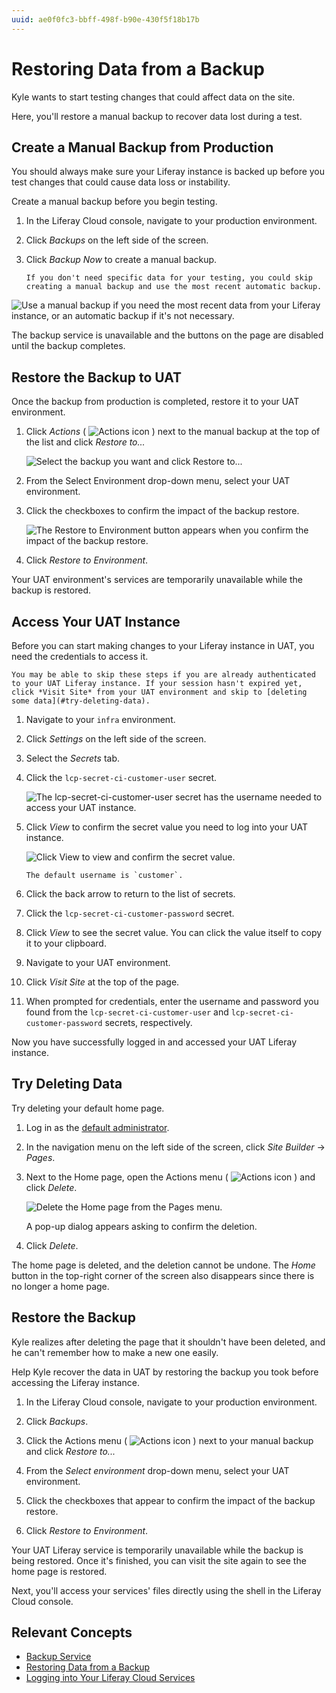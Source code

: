 ```yaml
---
uuid: ae0f0fc3-bbff-498f-b90e-430f5f18b17b
---
```


# Restoring Data from a Backup

Kyle wants to start testing changes that could affect data on the site.

Here, you'll restore a manual backup to recover data lost during a test.

## Create a Manual Backup from Production

You should always make sure your Liferay instance is backed up before you test changes that could cause data loss or instability.

Create a manual backup before you begin testing.

1. In the Liferay Cloud console, navigate to your production environment.

1. Click *Backups* on the left side of the screen.

1. Click *Backup Now* to create a manual backup.

    ```{tip}
    If you don't need specific data for your testing, you could skip creating a manual backup and use the most recent automatic backup. 
    ```

![Use a manual backup if you need the most recent data from your Liferay instance, or an automatic backup if it's not necessary.](./restoring-data-from-a-backup/images/01.png)

The backup service is unavailable and the buttons on the page are disabled until the backup completes.

## Restore the Backup to UAT

Once the backup from production is completed, restore it to your UAT environment.

1. Click _Actions_ ( ![Actions icon](../../../images/icon-actions.png) ) next to the manual backup at the top of the list and click *Restore to...*

   ![Select the backup you want and click Restore to...](./restoring-data-from-a-backup/images/02.png)

1. From the Select Environment drop-down menu, select your UAT environment.

1. Click the checkboxes to confirm the impact of the backup restore.

   ![The Restore to Environment button appears when you confirm the impact of the backup restore.](./restoring-data-from-a-backup/images/03.png)

1. Click *Restore to Environment*.

Your UAT environment's services are temporarily unavailable while the backup is restored.

## Access Your UAT Instance

<!-- I think we can make this one step in the next section (i.e., 1. Log into your UAT instance) and make the step a link to the instructions you wrote elsewhere for this. I don't think we want to have to maintain the same instructions in two places. -Rich --> 

Before you can start making changes to your Liferay instance in UAT, you need the credentials to access it.

```{note}
You may be able to skip these steps if you are already authenticated to your UAT Liferay instance. If your session hasn't expired yet, click *Visit Site* from your UAT environment and skip to [deleting some data](#try-deleting-data).
```

1. Navigate to your `infra` environment.

1. Click *Settings* on the left side of the screen.

1. Select the *Secrets* tab.

1. Click the `lcp-secret-ci-customer-user` secret.

   ![The lcp-secret-ci-customer-user secret has the username needed to access your UAT instance.](./deploying-and-promoting-to-production/images/04.png)

1. Click *View* to confirm the secret value you need to log into your UAT instance.

   ![Click View to view and confirm the secret value.](deploying-and-promoting-to-production/images/05.png)

    ```{tip}
    The default username is `customer`.
    ```

1. Click the back arrow to return to the list of secrets.

1. Click the `lcp-secret-ci-customer-password` secret.

1. Click *View* to see the secret value. You can click the value itself to copy it to your clipboard.

1. Navigate to your UAT environment.

1. Click *Visit Site* at the top of the page.

1. When prompted for credentials, enter the username and password you found from the `lcp-secret-ci-customer-user` and `lcp-secret-ci-customer-password` secrets, respectively.

Now you have successfully logged in and accessed your UAT Liferay instance.

## Try Deleting Data

Try deleting your default home page.

1. Log in as the [default administrator](https://learn.liferay.com/web/guest/w/dxp/getting-started/introduction-to-the-admin-account).

1. In the navigation menu on the left side of the screen, click *Site Builder* &rarr; *Pages*.

1. Next to the Home page, open the Actions menu ( ![Actions icon](../../../images/icon-actions.png) ) and click *Delete*.

   ![Delete the Home page from the Pages menu.](./restoring-data-from-a-backup/images/06.png)

   A pop-up dialog appears asking to confirm the deletion.

1. Click *Delete*.

The home page is deleted, and the deletion cannot be undone. The *Home* button in the top-right corner of the screen also disappears since there is no longer a home page.

## Restore the Backup

Kyle realizes after deleting the page that it shouldn't have been deleted, and he can't remember how to make a new one easily.

Help Kyle recover the data in UAT by restoring the backup you took before accessing the Liferay instance.

<!-- Remember that we aren't giving people options here, because it's training, not docs. They go through the steps so they can do exactly what we show them. Further information is provided in Relevant Concepts. -Rich --> 

1. In the Liferay Cloud console, navigate to your production environment.

1. Click *Backups*.

1. Click the Actions menu ( ![Actions icon](../../../images/icon-actions.png) ) next to your manual backup and click *Restore to...*

1. From the *Select environment* drop-down menu, select your UAT environment.

1. Click the checkboxes that appear to confirm the impact of the backup restore.

1. Click *Restore to Environment*.

Your UAT Liferay service is temporarily unavailable while the backup is being restored. Once it's finished, you can visit the site again to see the home page is restored.

Next, you'll access your services' files directly using the shell in the Liferay Cloud console.

## Relevant Concepts

* [Backup Service](https://learn.liferay.com/web/guest/w/liferay-cloud/platform-services/backup-service/backup-service-overview)
* [Restoring Data from a Backup](https://learn.liferay.com/web/guest/w/liferay-cloud/platform-services/backup-service/restoring-data-from-a-backup)
* [Logging into Your Liferay Cloud Services](https://learn.liferay.com/w/liferay-cloud/getting-started/logging-into-your-liferay-cloud-services)
